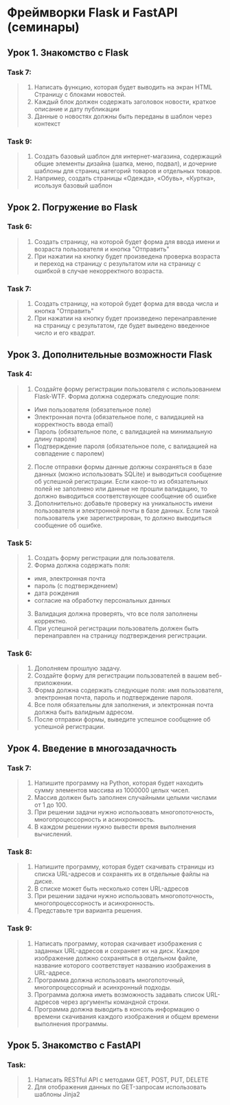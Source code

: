 # Фреймворки Flask и FastAPI (семинары)
## Урок 1. Знакомство с Flask

### Task 7: 
> 1. Написать функцию, которая будет выводить на экран HTML Страницу с блоками новостей.
> 2. Каждый блок должен содержать заголовок новости, краткое описание и дату публикации
> 3. Данные о новостях должны быть переданы в шаблон через контекст

### Task 9: 
> 1. Создать базовый шаблон для интернет-магазина, содержащий общие элементы дизайна (шапка, меню, подвал), и дочерние
> шаблоны для страниц категорий товаров и отдельных товаров.  
> 2. Например, создать страницы «Одежда», «Обувь», «Куртка», исользуя базовый шаблон

## Урок 2. Погружение во Flask

### Task 6:
> 1. Создать страницу, на которой будет форма для ввода имени
и возраста пользователя и кнопка "Отправить"
> 2. При нажатии на кнопку будет произведена проверка
возраста и переход на страницу с результатом или на
страницу с ошибкой в случае некорректного возраста.

### Task 7:
> 1. Создать страницу, на которой будет форма для ввода числа
и кнопка "Отправить"
> 2. При нажатии на кнопку будет произведено
перенаправление на страницу с результатом, где будет
выведено введенное число и его квадрат.

## Урок 3. Дополнительные возможности Flask

### Task 4:
> 1. Создайте форму регистрации пользователя с использованием Flask-WTF. Форма должна
содержать следующие поля:
> - Имя пользователя (обязательное поле)
> - Электронная почта (обязательное поле, с валидацией на корректность ввода email)
> - Пароль (обязательное поле, с валидацией на минимальную длину пароля)
> - Подтверждение пароля (обязательное поле, с валидацией на совпадение с паролем)
> 2. После отправки формы данные должны сохраняться в базе данных (можно использовать SQLite)
и выводиться сообщение об успешной регистрации. Если какое-то из обязательных полей не
заполнено или данные не прошли валидацию, то должно выводиться соответствующее
сообщение об ошибке
> 3. Дополнительно: добавьте проверку на уникальность имени пользователя и электронной почты в
базе данных. Если такой пользователь уже зарегистрирован, то должно выводиться сообщение
об ошибке.

### Task 5:
> 1. Создать форму регистрации для пользователя.
> 2. Форма должна содержать поля:
> - имя, электронная почта
> - пароль (с подтверждением)
> - дата рождения
> - согласие на обработку персональных данных
> 3. Валидация должна проверять, что все поля заполнены
корректно.
> 4. При успешной регистрации пользователь должен быть
перенаправлен на страницу подтверждения регистрации.

### Task 6:
> 1. Дополняем прошлую задачу.
> 2. Создайте форму для регистрации пользователей в вашем
веб-приложении.
> 3. Форма должна содержать следующие поля: имя
пользователя, электронная почта, пароль и подтверждение
пароля.
> 4. Все поля обязательны для заполнения, и электронная почта
должна быть валидным адресом.
> 5. После отправки формы, выведите успешное сообщение об
успешной регистрации.


## Урок 4. Введение в многозадачность

### Task 7:
> 1. Напишите программу на Python, которая будет находить
сумму элементов массива из 1000000 целых чисел. 
> 2. Массив должен быть заполнен случайными целыми числами
от 1 до 100.
> 3. При решении задачи нужно использовать многопоточность,
многопроцессорность и асинхронность.
> 4.  В каждом решении нужно вывести время выполнения
вычислений.

### Task 8:
> 1. Напишите программу, которая будет скачивать страницы из
списка URL-адресов и сохранять их в отдельные файлы на
диске. 
> 2. В списке может быть несколько сотен URL-адресов
> 3. При решении задачи нужно использовать многопоточность,
многопроцессорность и асинхронность. 
> 4. Представьте три варианта решения.

### Task 9:
> 1. Написать программу, которая скачивает изображения с заданных URL-адресов и
сохраняет их на диск. Каждое изображение должно сохраняться в отдельном
файле, название которого соответствует названию изображения в URL-адресе. 
> 2. Программа должна использовать многопоточный, многопроцессорный и
асинхронный подходы.
> 3. Программа должна иметь возможность задавать список URL-адресов через
аргументы командной строки.
> 4. Программа должна выводить в консоль информацию о времени скачивания
каждого изображения и общем времени выполнения программы.


## Урок 5. Знакомство с FastAPI

### Task:
> 1. Написать RESTful API с методами GET, POST, PUT, DELETE
> 2. Для отображения данных по GET-запросам использовать шаблоны Jinja2